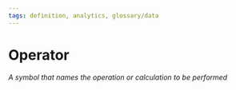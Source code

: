 ```yaml
---
tags: definition, analytics, glossary/data
---
```

#  Operator
*A symbol that names the operation or calculation to be performed*